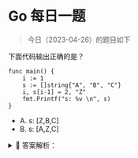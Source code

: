 # Go 每日一题

> 今日（2023-04-26）的题目如下

下面代码输出正确的是？

```golang
func main() {
	i := 1
	s := []string{"A", "B", "C"}
	i, s[i-1] = 2, "Z"
	fmt.Printf("s: %v \n", s)
}
```

- A. s: [Z,B,C]
- B. s: [A,Z,C]

<details>
<summary style="cursor: pointer">🔑 答案解析：</summary>
<div>

参考答案及解析：A。

知识点：多重赋值。

多重赋值分为两个步骤，有先后顺序：
计算等号左边的索引表达式和取址表达式，接着计算等号右边的表达式；
赋值；
所以本例，会先计算 s[i-1]，等号右边是两个表达式是常量，所以赋值运算等同于 `i, s[0] = 2, "Z"`。

---

### 20 楼

多重赋值的先后顺序：

1、计算等号左边的索引表达式和取址表达式，接着计算等号右边的表达式； 2、赋值；

</div>
</details>

